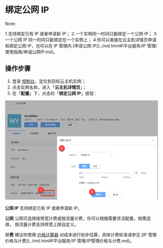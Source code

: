 # 绑定公网 IP

<span>Note:</span><div class="alertContent">1.支持绑定已有 IP 或者申请新 IP；
2.一个实例同一时间只能绑定一个公网 IP；
3.一个公网 IP 同一时间只能绑定在一个实例上；
4.你可以直接在云主机详情页申请和绑定公网 IP，也可以在 IP 管理内 [申请公网 IP](../md.html#!平台服务/IP 管理/使用指南/申请公网IP.md)。</div>


## 操作步骤

1. 登录 [控制台](https://c.163.com/dashboard#/m/win/)，定位到目标云主机实例；
2. 点击实例名称，进入「**云主机详情页**」；
3. 在「**配置**」下，点击的「**绑定公网 IP**」按钮：

![](../../image/使用指南-网络-绑定公网IP.png)

**公网 IP**
支持绑定已有 IP 或者申请新 IP。

**公网**
公网可选择按带宽计费或按流量计费，你可以根据需要灵活配置，按需选择。
按流量计费支持带宽上限自定义。

**计费**
建议你使用 [价格计算器](https://c.163.com/price) 对成本进行初步估算，具体计费标准请参见 [IP 管理价格与计费](../md.html#!平台服务/IP 管理/IP管理价格与计费.md)。